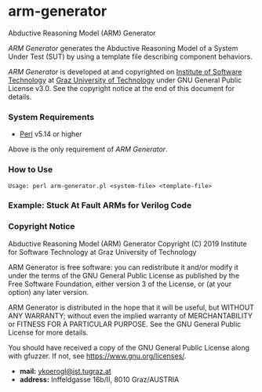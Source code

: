 # arm-generator
Abductive Reasoning Model (ARM) Generator

*ARM Generator* generates the Abductive Reasoning Model of a System Under Test (SUT) by using a template file describing component behaviors.

*ARM Generator* is developed at and copyrighted on [Institute of Software Technology][1] at [Graz University of Technology][2] under GNU General Public License v3.0. See the copyright notice at the end of this document for details.

### System Requirements

* [Perl][3] v5.14 or higher

Above is the only requirement of *ARM Generator*.

### How to Use

```
Usage: perl arm-generator.pl <system-file> <template-file>
```

### Example: Stuck At Fault ARMs for Verilog Code

### Copyright Notice

Abductive Reasoning Model (ARM) Generator
Copyright (C) 2019 Institute for Software Technology at Graz University of Technology

ARM Generator is free software: you can redistribute it and/or modify
it under the terms of the GNU General Public License as published by
the Free Software Foundation, either version 3 of the License, or
(at your option) any later version.

ARM Generator is distributed in the hope that it will be useful,
but WITHOUT ANY WARRANTY; without even the implied warranty of
MERCHANTABILITY or FITNESS FOR A PARTICULAR PURPOSE.  See the
GNU General Public License for more details.

You should have received a copy of the GNU General Public License
along with gfuzzer. If not, see <https://www.gnu.org/licenses/>.

* **mail:** ykoerogl@ist.tugraz.at
* **address:** Inffeldgasse 16b/II, 8010 Graz/AUSTRIA

[1]: http://www.ist.tugraz.at
[2]: https://www.tugraz.at
[3]: https://www.perl.org/get.html
